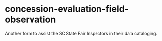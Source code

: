 # concession-evaluation-field-observation
Another form to assist the SC State Fair Inspectors in their data cataloging.

